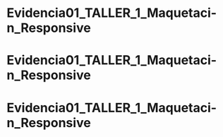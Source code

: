 # Evidencia01_TALLER_1_Maquetaci-n_Responsive
# Evidencia01_TALLER_1_Maquetaci-n_Responsive
# Evidencia01_TALLER_1_Maquetaci-n_Responsive
